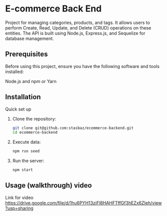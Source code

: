 # E-commerce Back End 

Project for managing categories, products, and tags. It allows users to perform Create, Read, Update, and Delete (CRUD) operations on these entities. The API is built using Node.js, Express.js, and Sequelize for database management. 

## Prerequisites

Before using this project, ensure you have the following software and tools installed:

Node.js and npm or Yarn

## Installation

Quick set up 

1. Clone the repository:

   ```bash
   git clone git@github.com:stasbaz/ecommerce-backend.git
   cd ecommerce-backend

2. Execute data:

   ```bash
   npm run seed 

3. Run the server:

   ```bash
   npm start

## Usage (walkthrough) video
Link for video https://drive.google.com/file/d/1hu6PYH13ziFl8HAHFTffGf3hEZx6ZIeh/view?usp=sharing
